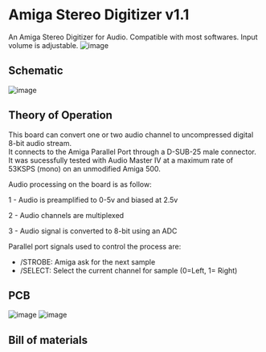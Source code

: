 # Amiga Stereo Digitizer v1.1
An Amiga Stereo Digitizer for Audio. Compatible with most softwares. Input volume is adjustable.
![image](https://user-images.githubusercontent.com/18539931/232578439-98e58c09-3f3d-41c6-abcd-1fefc3d42a47.png)
## Schematic
![image](https://user-images.githubusercontent.com/18539931/232578802-d9e64a61-ccab-48a6-8866-7c32fd6352ec.png)

## Theory of Operation
This board can convert one or two audio channel to uncompressed digital 8-bit audio stream.  
It connects to the Amiga Parallel Port through a D-SUB-25 male connector. 
It was sucessfully tested with Audio Master IV at a maximum rate of 53KSPS (mono) on an unmodified Amiga 500.

Audio processing on the board is as follow:

1 - Audio is preamplified to 0-5v and biased at 2.5v

2 - Audio channels are multiplexed

3 - Audio signal is converted to 8-bit using an ADC

Parallel port signals used to control the process are:
- /STROBE: Amiga ask for the next sample 
- /SELECT: Select the current channel for sample (0=Left, 1= Right)
## PCB
![image](https://user-images.githubusercontent.com/18539931/232578970-ba53bcfb-2755-417a-baea-773ec0bc1436.png)
![image](https://user-images.githubusercontent.com/18539931/232579062-5ad23c21-5285-4d03-8580-92c7db3a8c98.png)
## Bill of materials
